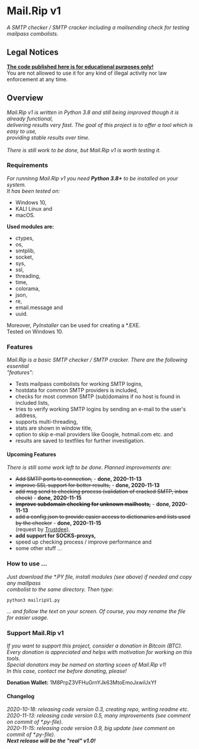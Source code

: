 # Mail.Rip v1
<p>
  <i>A SMTP checker / SMTP cracker including a mailsending check for testing mailpass combolists.</i>
</p>

<h2>Legal Notices</h2>
<p>
  <b><u>The code published here is for educational purposes only!</u></b><br>
  You are not allowed to use it for any kind of illegal activity nor law enforcement at any time.
</p>

<h2>Overview</h2>
<p>
  <i>Mail.Rip v1 is written in Python 3.8 and still being improved though it is already functional,<br>
    delivering results very fast. The goal of this project is to offer a tool which is easy to use,<br>
    providing stable results over time.<br><br>
    There is still work to be done, but Mail.Rip v1 is worth testing it.</i>
</p>

<h3>Requirements</h3>
<p>
  <i>For runninng Mail.Rip v1 you need <b>Python 3.8+</b> to be installed on your system.<br>
  It has been tested on:</i>
</p>
<p>
  <ul>
    <li>Windows 10,</li>
    <li>KALI Linux and</li>
    <li>macOS.</li>
  </ul>
</p>
<p><b>Used modules are:</b></p>
<p>
  <ul>
    <li>ctypes,</li>
    <li>os,</li>
    <li>smtplib,</li>
    <li>socket,</li>
    <li>sys,</li>
    <li>ssl,</li>
    <li>threading,</li>
    <li>time,</li>
    <li>colorama,</li>
    <li>json,</li>
    <li>re,</li>
    <li>email.message and</li>
    <li>uuid.</li>
  </ul>
</p>
<p>
  Moreover, <i>PyInstaller</i> can be used for creating a *.EXE.<br>
  Tested on Windows 10.
</p>

<h3>Features</h3>
<p>
  <i>Mail.Rip is a basic SMTP checker / SMTP cracker. There are the following essential<br>
  "features":</i>
</p>
<p>
  <ul>
    <li>Tests mailpass combolists for working SMTP logins,</li>
    <li>hostdata for common SMTP providers is included,</li>
    <li>checks for most common SMTP (sub)domains if no host is found in included lists,</li>
    <li>tries to verify working SMTP logins by sending an e-mail to the user's address,</li>
    <li>supports multi-threading,</li>
    <li>stats are shown in window title,</li>
    <li>option to skip e-mail providers like Google, hotmail.com etc. and</li>
    <li>results are saved to textfiles for further investigation.</li>
  </ul>
</p>

<h4>Upcoming Features</h4>
<p>
  <i>There is still some work left to be done. Planned improvements are:</i>
</p>
<p>
  <ul>
    <li><del>Add SMTP ports to connection,</del> - <b>done, 2020-11-13</b></li>
    <li><del>improve SSL support for better results,</del> - <b>done, 2020-11-13</b></li>
    <li><del>add msg send to checking process (validation of cracked SMTP, inbox check)</del> - <b>done, 2020-11-15</b></li>
    <li><del><b>improve subdomain checking for unknown mailhosts,</b></del> - <b>done, 2020-11-13</b></li>
    <li><del>add a config.json to provide easier access to dictionaries and lists used by the checker</del> - <b>done, 2020-11-15</b><br>
      (request by <a href="https://github.com/Trustdee" target=_blank>Trustdee</a>),</li>
    <li><b>add support for SOCKS-proxys,</b></li>
    <li>speed up checking process / improve performance and</li>
    <li>some other stuff ...</li>
  </ul>
</p>

<h3>How to use ...</h3>
<p>
  <i>Just download the *.PY file, install modules (see above) if needed and copy any maillpass<br>
    combolist to the same directory. Then type:</i>
</p>

```
python3 mailripV1.py
```

<p>
  <i>... and follow the text on your screen. Of course, you may rename the file for easier usage.</i>
</p>

<h3>Support Mail.Rip v1</h3>
<p>
  <i>If you want to support this project, consider a donation in Bitcoin (BTC).<br>
    Every donation is appreciated and helps with motivation for working on this tools.<br>
    Special donators may be named on starting sceen of Mail.Rip v1!<br>
    In this case, contact me before donating, please!</i>
</p>
<p>
  <b>Donation Wallet:</b>   1M8PrpZ3VFHuGrnYJk63MtoEmoJxwiUxYf
</p>

<h4>Changelog</h4>
<p>
  <i>2020-10-18: releasing code version 0.3, creating repo, writing readme etc.</i><br>
  <i>2020-11-13: releasing code version 0.5, many improvements (see comment on commit of *.py-file).</i><br>
  <i>2020-11-15: releasing code version 0.9, big update (see comment on commit of *.py-file).</i><br>
  <i><b>Next release will be the "real" v1.0!</b></i>
</p>
